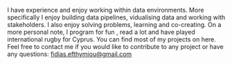 I have experience and enjoy working within data environments. More specifically I enjoy building data pipelines, vidualising data and 
working with stakeholders. I also enjoy solving problems, learning and co-creating. On a more personal note, I program for fun , read 
a lot and have played international rugby for Cyprus. You can find most of my projects on here. Feel free to contact me if you would 
like to contribute to any project or have any questions: fidias.efthymiou@gmail.com

